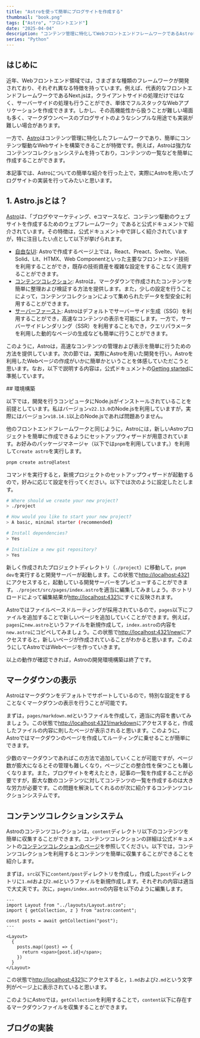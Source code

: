 ```yaml
---
title: "Astroを使って簡単にブログサイトを作成する"
thumbnail: "book.png"
tags: ["Astro", "フロントエンド"]
date: "2025-04-04"
description: "コンテンツ管理に特化してWebフロントエンドフレームワークであるAstroを紹介して，実際にAstroを利用したブログサイトの作成方法について説明します。"
series: "Python"
---
```


## はじめに

近年、Webフロントエンド領域では，さまざまな種類のフレームワークが開発されており、それぞれ異なる特徴を持っています。例えば、代表的なフロントエンドフレームワークであるNext.jsは，クライアントサイドの処理だけではなく、サーバーサイドの処理も行うことができ、単体でフルスタックなWebアプリケーションを作成できます。しかし、その高機能性から扱うことが難しい場面も多く、マークダウンベースのブログサイトのようなシンプルな用途でも実装が難しい場合があります。

一方で、[Astro](https://astro.build/)はコンテンツ管理に特化したフレームワークであり、簡単にコンテンツ駆動なWebサイトを構築できることが特徴です。例えば，Astroは強力なコンテンツコレクションシステムを持っており，コンテンツの一覧などを簡単に作成することができます。

本記事では、Astroについての簡単な紹介を行った上で，実際にAstroを用いたブログサイトの実装を行ってみたいと思います。

## 1. Astro.jsとは？

[Astro](https://astro.build/)は、「ブログやマーケティング、eコマースなど、コンテンツ駆動のウェブサイトを作成するためのウェブフレームワーク」であると公式ドキュメントで紹介されています。その特徴は，公式ドキュメント中で詳しく紹介されていますが，特に注目したい点として以下が挙げられます。

- [自由なUI](https://docs.astro.build/en/guides/framework-components/): Astroで作成するページ上では，React、Preact、Svelte、Vue、Solid、Lit、HTMX、Web Componentといった主要なフロントエンド技術を利用することができ，既存の技術資産を複雑な設定をすることなく流用することができます。
- [コンテンツコレクション](https://docs.astro.build/en/guides/content-collections/): Astroは，マークダウンで作成されたコンテンツを簡単に整理および検証する方法を提供します。また，少しの設定を行うことによって，コンテンツコレクションによって集められたデータを型安全に利用することができます。
- [サーバーファースト](https://docs.astro.build/ja/guides/on-demand-rendering/): Astroはデフォルトでサーバーサイド生成（SSG）を利用することができ，高速なコンテンツの表示を可能にします。一方で，サーバーサイドレンダリング（SSR）を利用することもでき，クエリパラメータを利用した動的なページの生成なども簡単に行うことができます。

このように，Astroは，高速なコンテンツの管理および表示を簡単に行うための方法を提供しています。次の節では，実際にAstroを用いた開発を行い，Astroを利用したWebページの作成がいかに簡単かということを体感していただこうと思います。なお，以下で説明する内容は，公式ドキュメントの[Getting started](https://docs.astro.build/en/getting-started/)に準拠しています。

## 環境構築

以下では，開発を行うコンピュータにNode.jsがインストールされていることを前提としています。私はバージョン`v22.13.0`のNode.jsを利用していますが，実際にはバージョン`v18.14.1`以上のNode.jsであれば問題ありません。

他のフロントエンドフレームワークと同じように，Astroには，新しいAstroプロジェクトを簡単に作成できるようにセットアップウィザードが用意されています。お好みのパッケージマネージャ（以下では`pnpm`を利用しています。）を利用して`create astro`を実行します。

```sh
pnpm create astro@latest
```

コマンドを実行すると，新規プロジェクトのセットアップウィザードが起動するので，好みに応じて設定を行ってください。以下では次のように設定したとします。

```sh
# Where should we create your new project?
> ./project

# How would you like to start your new project?
> A basic, minimal starter (recommended)

# Install dependencies?
> Yes

# Initialize a new git repository?
> Yes
```

新しく作成されたプロジェクトディレクトリ（`./project`）に移動して，`pnpm dev`を実行すると開発サーバーが起動します。この状態で[http://localhost:4321](http://localhost:4321/)にアクセスすると，起動している開発サーバーをプレビューすることができます。`./project/src/pages/index.astro`を適当に編集してみましょう。ホットリロードによって編集結果が[http://localhost:4321](http://localhost:4321/)にすぐに反映されます。

Astroではファイルベースドルーティングが採用されているので，`pages`以下にファイルを追加することで新しいページを追加していくことができます。例えば，`pages`に`new.astro`というファイルを新規作成して，`index.astro`の内容を`new.astro`にコピペしてみましょう。この状態で[http://localhost:4321/new](http://localhost:4321/new)にアクセスすると，新しいページが作成されていることがわかると思います。このようにしてAstroではWebページを作っていきます。

以上の動作が確認できれば，Astroの開発環境構築は終了です。

## マークダウンの表示

Astroはマークダウンをデフォルトでサポートしているので，特別な設定をすることなくマークダウンの表示を行うことが可能です。

まずは，`pages/markdown.md`というファイルを作成して，適当に内容を書いてみましょう。この状態で[http://localhost:4321/markdown](http://localhost:4321/markdown)にアクセスすると，作成したファイルの内容に則したページが表示されると思います。このように，Astroではマークダウンのページを作成してルーティングに乗せることが簡単にできます。

少数のマークダウンであればこの方法で追加していくことが可能ですが，ページ数が膨大になるとその管理も難しくなり，ページごとの整合性を保つことも難しくなります。また，ブログサイトを考えたとき，記事の一覧を作成することが必要ですが，膨大な数のコンテンツに対してコンテンツの一覧を作成するのは大きな労力が必要です。この問題を解決してくれるのが次に紹介するコンテンツコレクションシステムです。

## コンテンツコレクションシステム

Astroのコンテンツコレクションは，`content`ディレクトリ以下のコンテンツを簡単に収集することができます。コンテンツコレクションの詳細は公式ドキュメントの[コンテンツコレクションのページ](https://docs.astro.build/en/guides/content-collections/)を参照してください。以下では，コンテンツコレクションを利用するとコンテンツを簡単に収集することができることを紹介します。

まずは，`src`以下に`content/post`ディレクトリを作成し，作成した`post`ディレクトリに`1.md`および`2.md`というファイルを新規作成します。それぞれの内容は適当で大丈夫です。次に，`pages/index.astro`の内容を以下のように編集します。

```astro
---
import Layout from "../layouts/Layout.astro";
import { getCollection, z } from "astro:content";

const posts = await getCollection("post");
---

<Layout>
  {
    posts.map((post) => {
      return <span>{post.id}</span>;
    })
  }
</Layout>
```

この状態で[http://localhost:4321](http://localhost:4321)にアクセスすると，`1.md`および`2.md`という文字列がページ上に表示されていると思います。

このようにAstroでは，`getCollection`を利用することで，`content`以下に存在するマークダウンファイルを収集することができます。

## ブログの実装
